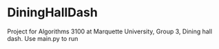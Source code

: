 # DiningHallDash
Project for Algorithms 3100 at Marquette University, Group 3, Dining hall dash.
Use main.py to run
